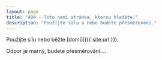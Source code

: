 ```yaml
---
layout: page
title: "404 - Toto není stránka, kterou hledáte."
description: "Použíjte sílu a nebo budete přesměrováni."
---  
```


Použíjte sílu nebo běžte [domů]({{ site.url }}). 


Odpor je marný, budete přesměrováni....

<body onLoad="setTimeout('delayer()', 5000)">

<script type="text/javascript"
  src="http://linkhelp.clients.google.com/tbproxy/lh/wm/fixurl.js">
</script>

<script type="text/javascript"> function delayer() {window.location = "http://www.filipambroz.cz"} 
</script>